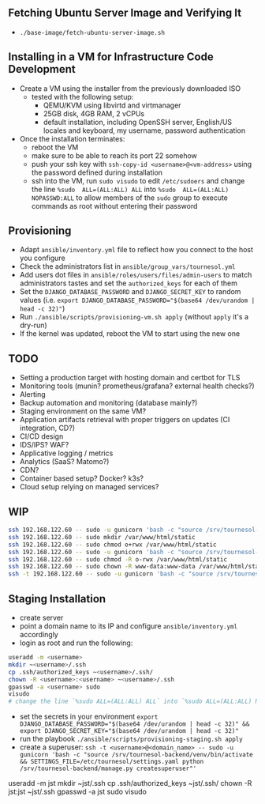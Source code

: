 ## Fetching Ubuntu Server Image and Verifying It
- `./base-image/fetch-ubuntu-server-image.sh`

## Installing in a VM for Infrastructure Code Development
- Create a VM using the installer from the previously downloaded ISO
    * tested with the following setup:
        + QEMU/KVM using libvirtd and virtmanager
        + 25GB disk, 4GB RAM, 2 vCPUs
        + default installation, including OpenSSH server, English/US locales and keyboard, my username, password authentication
- Once the installation terminates:
    * reboot the VM
    * make sure to be able to reach its port 22 somehow
    * push your ssh key with `ssh-copy-id <username>@<vm-address>` using the password defined during installation
    * ssh into the VM, run `sudo visudo` to edit `/etc/sudoers` and change the line `%sudo	ALL=(ALL:ALL) ALL` into `%sudo	ALL=(ALL:ALL) NOPASSWD:ALL` to allow members of the `sudo` group to execute commands as root without entering their password

## Provisioning
- Adapt `ansible/inventory.yml` file to reflect how you connect to the host you configure
- Check the administrators list in `ansible/group_vars/tournesol.yml`
- Add users dot files in `ansible/roles/users/files/admin-users` to match administrators tastes and set the `authorized_keys` for each of them
- Set the `DJANGO_DATABASE_PASSWORD` and `DJANGO_SECRET_KEY` to random values (i.e. `export DJANGO_DATABASE_PASSWORD="$(base64 /dev/urandom | head -c 32)"`)
- Run `./ansible/scripts/provisioning-vm.sh apply` (without `apply` it's a dry-run)
- If the kernel was updated, reboot the VM to start using the new one

## TODO
- Setting a production target with hosting domain and certbot for TLS
- Monitoring tools (munin? prometheus/grafana? external health checks?)
- Alerting
- Backup automation and monitoring (database mainly?)
- Staging environment on the same VM?
- Application artifacts retrieval with proper triggers on updates (CI integration, CD?)
- CI/CD design
- IDS/IPS? WAF?
- Applicative logging / metrics
- Analytics (SaaS? Matomo?)
- CDN?
- Container based setup? Docker? k3s?
- Cloud setup relying on managed services?

## WIP

```bash
ssh 192.168.122.60 -- sudo -u gunicorn 'bash -c "source /srv/tournesol-backend/venv/bin/activate && SETTINGS_FILE=/etc/tournesol/settings.yaml python /srv/tournesol-backend/manage.py migrate"'
ssh 192.168.122.60 -- sudo mkdir /var/www/html/static
ssh 192.168.122.60 -- sudo chmod o+rwx /var/www/html/static
ssh 192.168.122.60 -- sudo -u gunicorn 'bash -c "source /srv/tournesol-backend/venv/bin/activate && SETTINGS_FILE=/etc/tournesol/settings.yaml python /srv/tournesol-backend/manage.py collectstatic"'
ssh 192.168.122.60 -- sudo chmod -R o-rwx /var/www/html/static
ssh 192.168.122.60 -- sudo chown -R www-data:www-data /var/www/html/static
ssh -t 192.168.122.60 -- sudo -u gunicorn 'bash -c "source /srv/tournesol-backend/venv/bin/activate && SETTINGS_FILE=/etc/tournesol/settings.yaml python /srv/tournesol-backend/manage.py createsuperuser"'
```

## Staging Installation

- create server
- point a domain name to its IP and configure `ansible/inventory.yml` accordingly
- login as root and run the following:

```bash
useradd -m <username>
mkdir ~<username>/.ssh
cp .ssh/authorized_keys ~<username>/.ssh/
chown -R <username>:<username> ~<username>/.ssh
gpasswd -a <username> sudo
visudo
# change the line `%sudo ALL=(ALL:ALL) ALL` into `%sudo ALL=(ALL:ALL) NOPASSWD:ALL`
```

- set the secrets in your environment `export DJANGO_DATABASE_PASSWORD="$(base64 /dev/urandom | head -c 32)" && export DJANGO_SECRET_KEY="$(base64 /dev/urandom | head -c 32)"`
- run the playbook `./ansible/scripts/provisioning-staging.sh apply`
- create a superuser: `ssh -t <username>@<domain_name> -- sudo -u gunicorn 'bash -c "source /srv/tournesol-backend/venv/bin/activate && SETTINGS_FILE=/etc/tournesol/settings.yaml python /srv/tournesol-backend/manage.py createsuperuser"'`

useradd -m jst
mkdir ~jst/.ssh
cp .ssh/authorized_keys ~jst/.ssh/
chown -R jst:jst ~jst/.ssh
gpasswd -a jst sudo
visudo
